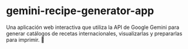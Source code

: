# gemini-recipe-generator-app
Una aplicación web interactiva que utiliza la API de Google Gemini para generar catálogos de recetas internacionales, visualizarlas y prepararlas para imprimir. 🍲
